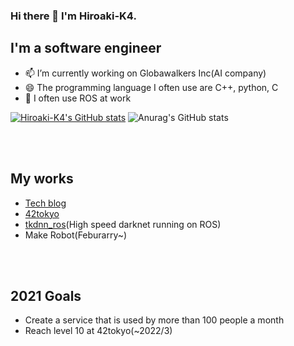 ### Hi there 👋 I'm Hiroaki-K4.
## I'm a software engineer
- 📫 I’m currently working on Globawalkers Inc(AI company)
- 😄 The programming language I often use are C++, python, C
- 🌱 I often use ROS at work

[![Hiroaki-K4's GitHub stats](https://github-readme-stats.vercel.app/api?username=Hiroaki-K4&show_icons=true)](https://github.com/anuraghazra/github-readme-stats)
![Anurag's GitHub stats](https://github-readme-stats.vercel.app/api?username=anuraghazra&show_icons=true)

<br />
<br />

## My works
- [Tech blog](https://qiita.com/Hiroaki-K4)
- [42tokyo](https://github.com/Hiroaki-K4/42tokyo)
- [tkdnn_ros](https://github.com/Hiroaki-K4/tkdnn_ros)(High speed darknet running on ROS)
- Make Robot(Feburarry~)

<br />
<br />

## 2021 Goals
- Create a service that is used by more than 100 people a month
- Reach level 10 at 42tokyo(~2022/3)

<br />

<!--
**Hiroaki-K4/Hiroaki-K4** is a ✨ _special_ ✨ repository because its `README.md` (this file) appears on your GitHub profile.


Here are some ideas to get you started:

- 🔭 I’m currently working on ...
- 🌱 I’m currently learning ...
- 👯 I’m looking to collaborate on ...
- 🤔 I’m looking for help with ...
- 💬 Ask me about ...
- 📫 How to reach me: ...
- 😄 Pronouns: ...
- ⚡ Fun fact: ...
-->
